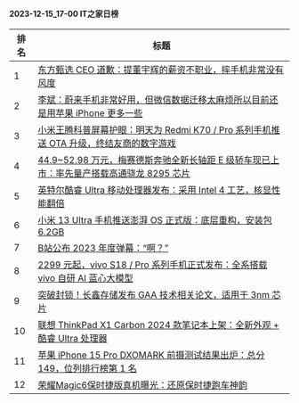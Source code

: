 #### 2023-12-15_17-00  IT之家日榜

| 排名 | 标题|
| --- | ---|
| 1 | [东方甄选 CEO 道歉：提董宇辉的薪资不职业，摔手机非常没有风度](https://www.ithome.com/0/739/293.htm) |
| 2 | [李斌：蔚来手机非常好用，但微信数据迁移太麻烦所以目前还是用苹果 iPhone 更多一些](https://www.ithome.com/0/739/282.htm) |
| 3 | [小米王腾科普屏幕护眼：明天为 Redmi K70 / Pro 系列手机推送 OTA 升级，终结友商的数字游戏](https://www.ithome.com/0/739/286.htm) |
| 4 | [44.9~52.98 万元，梅赛德斯奔驰全新长轴距 E 级轿车现已上市：率先量产搭载高通骁龙 8295 芯片](https://www.ithome.com/0/739/336.htm) |
| 5 | [英特尔酷睿 Ultra 移动处理器发布：采用 Intel 4 工艺，核显性能翻倍](https://www.ithome.com/0/739/327.htm) |
| 6 | [小米 13 Ultra 手机推送澎湃 OS 正式版：底层重构，安装包 6.2GB](https://www.ithome.com/0/739/351.htm) |
| 7 | [B站公布 2023 年度弹幕：“啊？”](https://www.ithome.com/0/739/399.htm) |
| 8 | [2299 元起，vivo S18 / Pro 系列手机正式发布：全系搭载 vivo 自研 AI 蓝心大模型](https://www.ithome.com/0/739/298.htm) |
| 9 | [突破封锁！长鑫存储发布 GAA 技术相关论文，适用于 3nm 芯片](https://www.ithome.com/0/739/346.htm) |
| 10 | [联想 ThinkPad X1 Carbon 2024 款笔记本上架：全新外观 + 酷睿 Ultra 处理器](https://www.ithome.com/0/739/335.htm) |
| 11 | [苹果 iPhone 15 Pro DXOMARK 前摄测试结果出炉：总分 149，位列排行榜第 1 名](https://www.ithome.com/0/739/325.htm) |
| 12 | [荣耀Magic6保时捷版真机曝光：还原保时捷跑车神韵](https://www.ithome.com/0/739/369.htm) |

